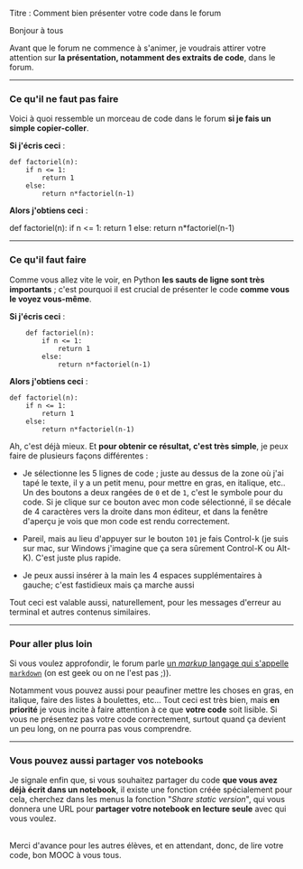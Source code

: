 Titre : Comment bien présenter votre code dans le forum


Bonjour à tous

Avant que le forum ne commence à s'animer, je voudrais attirer votre attention sur **la présentation, notamment des extraits de code**, dans le forum.

***

### Ce qu'il ne faut pas faire
Voici à quoi ressemble un morceau de code dans le forum **si je fais un simple copier-coller**.

**Si j'écris ceci**&nbsp;:

    def factoriel(n):
        if n <= 1:
            return 1
        else:
            return n*factoriel(n-1)

**Alors j'obtiens ceci**&nbsp;:

def factoriel(n):
    if n <= 1:
        return 1
    else:
        return n*factoriel(n-1)

***

### Ce qu'il faut faire

Comme vous allez vite le voir, en Python **les sauts de ligne sont très importants** ; c'est pourquoi il est crucial de présenter le code **comme vous le voyez vous-même**. 

**Si j'écris ceci**&nbsp;:

        def factoriel(n):
            if n <= 1:
                return 1
            else:
                return n*factoriel(n-1)

**Alors j'obtiens ceci**&nbsp;:


    def factoriel(n):
        if n <= 1:
            return 1
        else:
            return n*factoriel(n-1)


Ah, c'est déjà mieux. Et **pour obtenir ce résultat, c'est très simple**, je peux faire de plusieurs façons différentes :

 * Je sélectionne les 5 lignes de code ; juste au dessus de la zone où j'ai tapé le texte, il y a un petit menu, pour mettre en gras, en italique, etc.. Un des boutons a deux rangées de `0` et de `1`, c'est le symbole pour du code. Si je clique sur ce bouton avec mon code sélectionné, il se décale de 4 caractères vers la droite dans mon éditeur, et dans la fenêtre d'aperçu je vois que mon code est rendu correctement.

 * Pareil, mais au lieu d'appuyer sur le bouton `101` je fais Control-k (je suis sur mac, sur Windows j'imagine que ça sera sûrement Control-K ou Alt-K). C'est juste plus rapide. 

 * Je peux aussi insérer à la main les 4 espaces supplémentaires à gauche;  c'est fastidieux mais ça marche aussi

Tout ceci est valable aussi, naturellement, pour les messages d'erreur au terminal et autres contenus similaires.

***

### Pour aller plus loin 
Si vous voulez approfondir, le forum parle [un *markup* langage qui s'appelle `markdown`](https://github.com/adam-p/markdown-here/wiki/Markdown-Cheatsheet) (on est geek ou on ne l'est pas ;)). 

Notamment vous pouvez aussi pour peaufiner mettre les choses en gras, en italique, faire des listes à boulettes, etc...  Tout ceci est très bien, mais **en priorité** je vous incite à faire attention à ce que **votre code** soit lisible. Si vous ne présentez pas votre code correctement, surtout quand ça devient un peu long, on ne pourra pas vous comprendre.

***

### Vous pouvez aussi partager vos notebooks

Je signale enfin que, si vous souhaitez partager du code **que vous avez déjà écrit dans un notebook**, il existe une fonction créée spécialement pour cela, cherchez dans les menus la fonction "*Share static version*", qui vous donnera une URL pour **partager votre notebook en lecture seule** avec qui vous voulez. 

<br/>
Merci d'avance pour les autres élèves, et en attendant, donc, de lire votre code, bon MOOC à vous tous.
